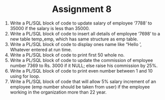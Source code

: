 <div align="center"><h1>Assignment 8</h1></div>


1. Write a PL/SQL block of code to update salary of employee ‘7788’ to 35000 if the salary is less than 35000.
2. Write a PL/SQL block of code to insert all details of employee ‘7698’ to a new table temp_emp, which has same structure as emp table.
3. Write a PL/SQL block of code to display ones name like “Hello <Name>’, Whatever entered at run time.
4. Write a PL/SQL block of code to print first 50 whole no.
5. Write a PL/SQL block of code to update the commission of employee number 7369 to Rs. 3000 if it NULL; else raise his commission by 25%.
6. Write a PL/SQL block of code to print even number between 1 and 10 using for loop.
7. Write a PL/SQL block of code that will allow 5% salary increment of an employee (emp number should be taken from user) if the employee working in the organization more than 22 year.
